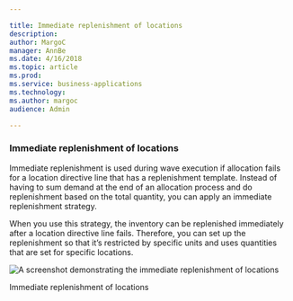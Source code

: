 ```yaml
---

title: Immediate replenishment of locations
description: 
author: MargoC
manager: AnnBe
ms.date: 4/16/2018
ms.topic: article
ms.prod: 
ms.service: business-applications
ms.technology: 
ms.author: margoc
audience: Admin

---
```

### Immediate replenishment of locations



Immediate replenishment is used during wave execution if allocation fails for a
location directive line that has a replenishment template. Instead of having to
sum demand at the end of an allocation process and do replenishment based on the
total quantity, you can apply an immediate replenishment strategy.

When you use this strategy, the inventory can be replenished immediately after a
location directive line fails. Therefore, you can set up the replenishment so
that it’s restricted by specific units and uses quantities that are set for
specific locations.

![A screenshot demonstrating the immediate replenishment of locations
](media/immediate-replenishment-of-locations-1.png "A screenshot demonstrating the immediate replenishment of locations
")
<!-- FO_Immediate_replenishment_of_locations_A.png -->


Immediate replenishment of locations
